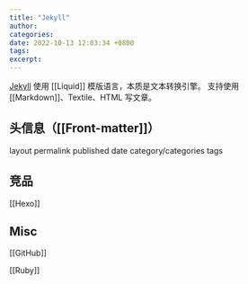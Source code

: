 ```yaml
---
title: "Jekyll"
author: 
categories: 
date: 2022-10-13 12:03:34 +0800
tags: 
excerpt: 
---
```



[Jekyll](http://jekyllcn.com/) 使用 [[Liquid]] 模版语言，本质是文本转换引擎。
支持使用 [[Markdown]]、Textile、HTML 写文章。

## 头信息（[[Front-matter]]）

layout
permalink
published
date
category/categories
tags



## 竞品

[[Hexo]]

## Misc

[[GitHub]]

[[Ruby]]

